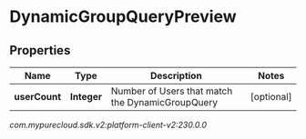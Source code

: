 # DynamicGroupQueryPreview


## Properties

| Name | Type | Description | Notes |
| ------------ | ------------- | ------------- | ------------- |
| **userCount** | **Integer** | Number of Users that match the DynamicGroupQuery |  [optional] |




_com.mypurecloud.sdk.v2:platform-client-v2:230.0.0_
